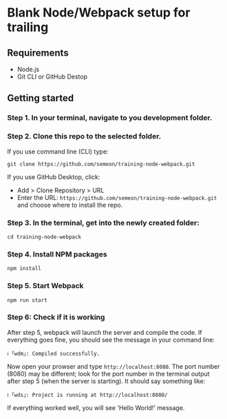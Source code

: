 # Blank Node/Webpack setup for trailing

## Requirements

* Node.js
* Git CLI or GitHub Destop

## Getting started

### Step 1. In your terminal, navigate to you development folder.

### Step 2. Clone this repo to the selected folder. 

If you use command line (CLI) type:

`git clone https://github.com/semeon/training-node-webpack.git`

If you use GitHub Desktop, click:

* Add > Clone Repository > URL
* Enter the URL: `https://github.com/semeon/training-node-webpack.git` and choose where to install the repo.


### Step 3. In the terminal, get into the newly created folder:

`cd training-node-webpack`


### Step 4. Install NPM packages

`npm install`

### Step 5. Start Webpack

`npm run start`

### Step 6: Check if it is working

After step 5, webpack will launch the server and compile the code. 
If everything goes fine, you should see the message in your command line:

`ℹ ｢wdm｣: Compiled successfully.`

Now open your prowser and type `http://localhost:8080`. 
The port number (8080) may be different; look for the port number in the terminal output after step 5 (when the server is starting). It should say something like:

`ℹ ｢wds｣: Project is running at http://localhost:8080/`

If everything worked well, you will see 'Hello World!' message.